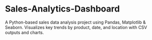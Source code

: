 # Sales-Analytics-Dashboard
A Python-based sales data analysis project using Pandas, Matplotlib &amp; Seaborn. Visualizes key trends by product, date, and location with CSV outputs and charts.
